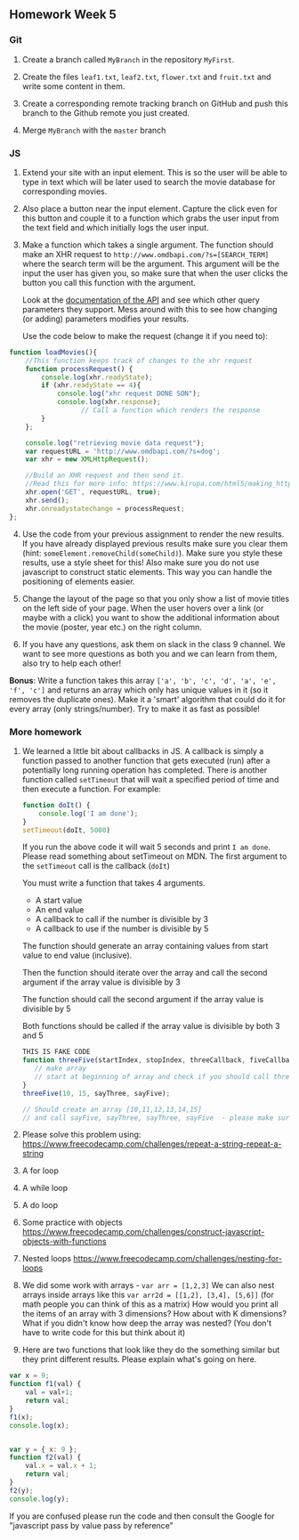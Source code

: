 ## Homework Week 5

### Git

1. Create a branch called `MyBranch` in the repository `MyFirst`.

2. Create the files `leaf1.txt`, `leaf2.txt`, `flower.txt` and `fruit.txt` and write some content in them.

3. Create a corresponding remote tracking branch on GitHub and push this branch to the Github remote you just created.

4. Merge `MyBranch` with the `master` branch

### JS

1. Extend your site with an input element. This is so the user will be able to type in text which will be later used to search the movie database for corresponding movies.

2. Also place a button near the input element. Capture the click even for this button and couple it to a function which grabs the user input from the text field and which initially logs the user input.

3. Make a function which takes a single argument. The function should make an XHR request to `http://www.omdbapi.com/?s=[SEARCH_TERM]` where the search term will be the argument. This argument will be the input the user has given you, so make sure that when the user clicks the button you call this function with the argument. 

   Look at the [documentation of the API](http://www.omdbapi.com/) and see which other query parameters they support. Mess around with this to see how changing (or adding) parameters modifies your results.

	Use the code below to make the request (change it if you need to):

```js
function loadMovies(){
	//This function keeps track of changes to the xhr request
	function processRequest() {
		console.log(xhr.readyState);
		if (xhr.readyState == 4){
			console.log("xhr request DONE SON");
			console.log(xhr.response);
                  // Call a function which renders the response
		}
	};

	console.log("retrieving movie data request");
	var requestURL = 'http://www.omdbapi.com/?s=dog';
	var xhr = new XMLHttpRequest();

	//Build an XHR request and then send it.
	//Read this for more info: https://www.kirupa.com/html5/making_http_requests_js.htm
	xhr.open('GET', requestURL, true);
	xhr.send();
	xhr.onreadystatechange = processRequest;
};
```


4. Use the code from your previous assignment to render the new results. If you have already displayed previous results make sure you clear them (hint: `someElement.removeChild(someChild)`). Make sure you style these results, use a style sheet for this! Also make sure you do not use javascript to construct static elements. This way you can handle the positioning of elements easier.

5. Change the layout of the page so that you only show a list of movie titles on the left side of your page. When the user hovers over a link (or maybe with a click) you want to show the additional information about the movie (poster, year etc.) on the right column. 

6. If you have any questions, ask them on slack in the class 9 channel. We want to see more questions as both you and we can learn from them, also try to help each other!


__Bonus__: Write a function takes this array `['a', 'b', 'c', 'd', 'a', 'e', 'f', 'c']` and returns an array which only has unique values in it (so it removes the duplicate ones). Make it a 'smart' algorithm that could do it for every array (only strings/number). Try to make it as fast as possible!


### More homework 

1. We learned a little bit about callbacks in JS. A callback is simply a function passed to another function that gets executed (run) after a potentially long running operation has completed. There is another function called `setTimeout` that will wait a specified period of time and then execute a function. For example: 

    ```js
    function doIt() {
        console.log('I am done');
    }
    setTimeout(doIt, 5000)
    ```
    If you run the above code it will wait 5 seconds and print `I am done`. Please read something about setTimeout on MDN. The first argument to the `setTimeout` call is the callback (`doIt`)

    You must write a function that takes 4 arguments.
    - A start value 
    - An end value
    - A callback to call if the number is divisible by 3 
    - A callback to use if the number is divisible by 5

    The function should generate an array containing values from start value to end value (inclusive). 

    Then the function should iterate over the array and call the second argument if the array value is divisible by 3

    The function should call the second argument if the array value is divisible by 5 

    Both functions should be called if the array value is divisible by both 3 and 5

    ```js
    THIS IS FAKE CODE 
    function threeFive(startIndex, stopIndex, threeCallback, fiveCallback) {
       // make array 
       // start at beginning of array and check if you should call threeCallback or fiveCallback or go on to next  
    }
    threeFive(10, 15, sayThree, sayFive);

    // Should create an array [10,11,12,13,14,15]
    // and call sayFive, sayThree, sayThree, sayFive  - please make sure you see why these calls are made before you start coding
    ```


2. Please solve this problem using:
https://www.freecodecamp.com/challenges/repeat-a-string-repeat-a-string
 1. A for loop
 2. A while loop
 3. A do loop

3. Some practice with objects 
https://www.freecodecamp.com/challenges/construct-javascript-objects-with-functions

4. Nested loops 
https://www.freecodecamp.com/challenges/nesting-for-loops

5. We did some work with arrays - `var arr = [1,2,3]`
We can also nest arrays inside arrays like this `var arr2d = [[1,2], [3,4], [5,6]]` (for math people you can think of this as a matrix)
How would you print all the items of an array with 3 dimensions? 
How about with K dimensions? 
What if you didn't know how deep the array was nested? (You don't have to write code for this but think about it)

6. Here are two functions that look like they do the something similar but they print different results. Please explain what's going on here.

```js
var x = 9; 
function f1(val) { 
    val = val+1; 
    return val;
}
f1(x);
console.log(x);


var y = { x: 9 };
function f2(val) {
    val.x = val.x + 1;
    return val;
}
f2(y);
console.log(y);
```
If you are confused please run the code and then consult the Google for "javascript pass by value pass by reference"

